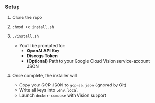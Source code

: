 ### Setup

1. Clone the repo  
2. `chmod +x install.sh`  
3. `./install.sh`

   - You’ll be prompted for:
     - **OpenAI API Key**
     - **Discogs Token**
     - **(Optional)** Path to your Google Cloud Vision service-account JSON

4. Once complete, the installer will:
   - Copy your GCP JSON to `gcp-sa.json` (ignored by Git)
   - Write all keys into `.env.local`
   - Launch `docker-compose` with Vision support
